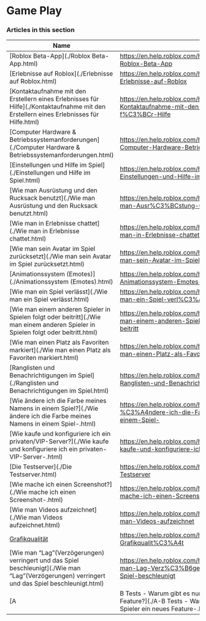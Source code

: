 # Game Play  
### Articles in this section
Name|URL
-|-
[Roblox Beta-App](./Roblox Beta-App.html) |https://en.help.roblox.com/hc/de/articles/360054053812-Roblox-Beta-App
[Erlebnisse auf Roblox](./Erlebnisse auf Roblox.html) |https://en.help.roblox.com/hc/de/articles/115004734603-Erlebnisse-auf-Roblox
[Kontaktaufnahme mit den Erstellern eines Erlebnisses für Hilfe](./Kontaktaufnahme mit den Erstellern eines Erlebnisses für Hilfe.html) |https://en.help.roblox.com/hc/de/articles/6566665691924-Kontaktaufnahme-mit-den-Erstellern-eines-Erlebnisses-f%C3%BCr-Hilfe
[Computer Hardware & Betriebssystemanforderungen](./Computer Hardware & Betriebssystemanforderungen.html) |https://en.help.roblox.com/hc/de/articles/203312800-Computer-Hardware-Betriebssystemanforderungen
[Einstellungen und Hilfe im Spiel](./Einstellungen und Hilfe im Spiel.html) |https://en.help.roblox.com/hc/de/articles/203314230-Einstellungen-und-Hilfe-im-Spiel
[Wie man Ausrüstung und den Rucksack benutzt](./Wie man Ausrüstung und den Rucksack benutzt.html) |https://en.help.roblox.com/hc/de/articles/203314280-Wie-man-Ausr%C3%BCstung-und-den-Rucksack-benutzt
[Wie man in Erlebnisse chattet](./Wie man in Erlebnisse chattet.html) |https://en.help.roblox.com/hc/de/articles/203314250-Wie-man-in-Erlebnisse-chattet
[Wie man sein Avatar im Spiel zurücksetzt](./Wie man sein Avatar im Spiel zurücksetzt.html) |https://en.help.roblox.com/hc/de/articles/203314290-Wie-man-sein-Avatar-im-Spiel-zur%C3%BCcksetzt
[Animationssystem (Emotes)](./Animationssystem (Emotes).html) |https://en.help.roblox.com/hc/de/articles/203314300-Animationssystem-Emotes-
[Wie man ein Spiel verlässt](./Wie man ein Spiel verlässt.html) |https://en.help.roblox.com/hc/de/articles/203314240-Wie-man-ein-Spiel-verl%C3%A4sst
[Wie man einem anderen Spieler in Spielen folgt oder beitritt](./Wie man einem anderen Spieler in Spielen folgt oder beitritt.html) |https://en.help.roblox.com/hc/de/articles/203314220-Wie-man-einem-anderen-Spieler-in-Spielen-folgt-oder-beitritt
[Wie man einen Platz als Favoriten markiert](./Wie man einen Platz als Favoriten markiert.html) |https://en.help.roblox.com/hc/de/articles/203313670-Wie-man-einen-Platz-als-Favoriten-markiert
[Ranglisten und Benachrichtigungen im Spiel](./Ranglisten und Benachrichtigungen im Spiel.html) |https://en.help.roblox.com/hc/de/articles/204343250-Ranglisten-und-Benachrichtigungen-im-Spiel
[Wie ändere ich die Farbe meines Namens in einem Spiel?](./Wie ändere ich die Farbe meines Namens in einem Spiel-.html) |https://en.help.roblox.com/hc/de/articles/203314200-Wie-%C3%A4ndere-ich-die-Farbe-meines-Namens-in-einem-Spiel-
[Wie kaufe und konfiguriere ich ein privaten/VIP-Server?](./Wie kaufe und konfiguriere ich ein privaten-VIP-Server-.html) |https://en.help.roblox.com/hc/de/articles/205345050-Wie-kaufe-und-konfiguriere-ich-ein-privaten-VIP-Server-
[Die Testserver](./Die Testserver.html) |https://en.help.roblox.com/hc/de/articles/203314170-Die-Testserver
[Wie mache ich einen Screenshot?](./Wie mache ich einen Screenshot-.html) |https://en.help.roblox.com/hc/de/articles/203314160-Wie-mache-ich-einen-Screenshot-
[Wie man Videos aufzeichnet](./Wie man Videos aufzeichnet.html) |https://en.help.roblox.com/hc/de/articles/203314190-Wie-man-Videos-aufzeichnet
[Grafikqualität](./Grafikqualität.html) |https://en.help.roblox.com/hc/de/articles/203314310-Grafikqualit%C3%A4t
[Wie man “Lag”(Verzögerungen) verringert und das Spiel beschleunigt](./Wie man “Lag”(Verzögerungen) verringert und das Spiel beschleunigt.html) |https://en.help.roblox.com/hc/de/articles/203314150-Wie-man-Lag-Verz%C3%B6gerungen-verringert-und-das-Spiel-beschleunigt
[A|B Tests - Warum gibt es nur für bestimmte Spieler ein neues Feature?](./A-B Tests - Warum gibt es nur für bestimmte Spieler ein neues Feature-.html) |https://en.help.roblox.com/hc/de/articles/203312530-A-B-Tests-Warum-gibt-es-nur-f%C3%BCr-bestimmte-Spieler-ein-neues-Feature-